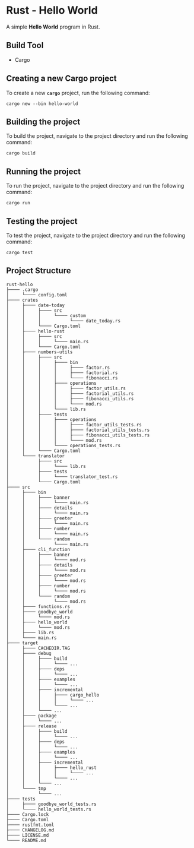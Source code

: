# Rust - Hello World

A simple **Hello World** program in Rust.

## Build Tool

- Cargo

## Creating a new Cargo project

To create a new **`cargo`** project, run the following command:

`cargo new --bin hello-world`

## Building the project

To build the project, navigate to the project directory and run the following
command:

`cargo build`

## Running the project

To run the project, navigate to the project directory and run the following
command:

`cargo run`

## Testing the project

To test the project, navigate to the project directory and run the following
command:

`cargo test`

## Project Structure

```plaintext
rust-hello
├──── .cargo
│     └──── config.toml
├──── crates
│     ├──── date-today
│     │     ├──── src
│     │     │     └──── custom
│     │     │           └──── date_today.rs
│     │     └──── Cargo.toml
│     ├──── hello-rust
│     │     ├──── src
│     │     │     └──── main.rs
│     │     └──── Cargo.toml
│     ├──── numbers-utils
│     │     ├──── src
│     │     │     ├──── bin
│     │     │     │     ├──── factor.rs
│     │     │     │     ├──── factorial.rs
│     │     │     │     └──── fibonacci.rs
│     │     │     ├──── operations
│     │     │     │     ├──── factor_utils.rs
│     │     │     │     ├──── factorial_utils.rs
│     │     │     │     ├──── fibonacci_utils.rs
│     │     │     │     └──── mod.rs
│     │     │     └──── lib.rs
│     │     ├──── tests
│     │     │     ├──── operations
│     │     │     │     ├──── factor_utils_tests.rs
│     │     │     │     ├──── factorial_utils_tests.rs
│     │     │     │     ├──── fibonacci_utils_tests.rs
│     │     │     │     └──── mod.rs
│     │     │     └──── operations_tests.rs
│     │     └──── Cargo.toml
│     └──── translator
│           ├──── src
│           │     └──── lib.rs
│           ├──── tests
│           │     └──── translator_test.rs
│           └──── Cargo.toml
├──── src
│     ├──── bin
│     │     ├──── banner
│     │     │     └──── main.rs
│     │     ├──── details
│     │     │     └──── main.rs
│     │     ├──── greeter
│     │     │     └──── main.rs
│     │     ├──── number
│     │     │     └──── main.rs
│     │     └──── random
│     │           └──── main.rs
│     ├──── cli_function
│     │     ├──── banner
│     │     │     └──── mod.rs
│     │     ├──── details
│     │     │     └──── mod.rs
│     │     ├──── greeter
│     │     │     └──── mod.rs
│     │     ├──── number
│     │     │     └──── mod.rs
│     │     └──── random
│     │           └──── mod.rs
│     ├──── functions.rs
│     ├──── goodbye_world
│     │     └──── mod.rs
│     ├──── hello_world
│     │     └──── mod.rs
│     ├──── lib.rs
│     └──── main.rs
├──── target
│     ├──── CACHEDIR.TAG
│     ├──── debug
│     │     ├──── build
│     │     │     └──── ...
│     │     ├──── deps
│     │     │     └──── ...
│     │     ├──── examples
│     │     │     └──── ...
│     │     ├──── incremental
│     │     │     ├──── cargo_hello
│     │     │     │     └──── ...
│     │     │     └──── ...
│     │     └──── ...
│     ├──── package
│     │     └──── ...
│     ├──── release
│     │     ├──── build
│     │     │     └──── ...
│     │     ├──── deps
│     │     │     └──── ...
│     │     ├──── examples
│     │     │     └──── ...
│     │     ├──── incremental
│     │     │     ├──── hello_rust
│     │     │     │     └──── ...
│     │     │     └──── ...
│     │     └──── ...
│     └──── tmp
│           └──── ...
├──── tests
│     ├──── goodbye_world_tests.rs
│     └──── hello_world_tests.rs
├──── Cargo.lock
├──── Cargo.toml
├──── rustfmt.toml
├──── CHANGELOG.md
├──── LICENSE.md
└──── README.md
```
